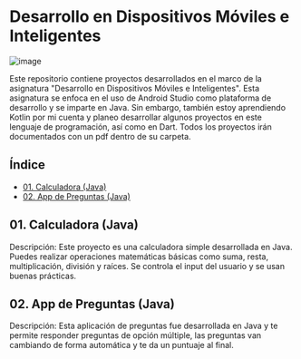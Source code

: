 # Desarrollo en Dispositivos Móviles e Inteligentes

![image](https://github.com/megarbon/desarrollo-android/assets/56188626/36ce49ca-a08a-416a-9b52-fc3ee9f4fbf9)


Este repositorio contiene proyectos desarrollados en el marco de la asignatura "Desarrollo en Dispositivos Móviles e Inteligentes". Esta asignatura se enfoca en el uso de Android Studio como plataforma de desarrollo y se imparte en Java. Sin embargo, también estoy aprendiendo Kotlin por mi cuenta y planeo desarrollar algunos proyectos en este lenguaje de programación, así como en Dart. Todos los proyectos irán documentados con un pdf dentro de su carpeta.

## Índice

- [01. Calculadora (Java)](proyectos/01-calculadora-java)
- [02. App de Preguntas (Java)](proyectos/02-app-preguntas-java)

## 01. Calculadora (Java)

Descripción: Este proyecto es una calculadora simple desarrollada en Java. Puedes realizar operaciones matemáticas básicas como suma, resta, multiplicación, división y raíces. Se controla el input del usuario y se usan buenas prácticas.

## 02. App de Preguntas (Java)

Descripción: Esta aplicación de preguntas fue desarrollada en Java y te permite responder preguntas de opción múltiple, las preguntas van cambiando de forma automática y te da un puntuaje al final.


